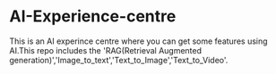 ﻿# AI-Experience-centre
This is an AI experince centre where you can get some features using AI.This repo includes the 'RAG(Retrieval Augmented generation)','Image_to_text','Text_to_Image','Text_to_Video'.
